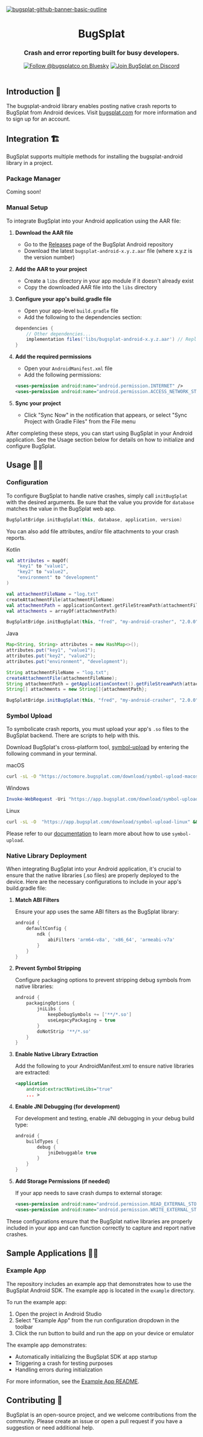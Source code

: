 [![bugsplat-github-banner-basic-outline](https://user-images.githubusercontent.com/20464226/149019306-3186103c-5315-4dad-a499-4fd1df408475.png)](https://bugsplat.com)
<br/>

# <div align="center">BugSplat</div>

### **<div align="center">Crash and error reporting built for busy developers.</div>**

<div align="center">
    <a href="https://bsky.app/profile/bugsplatco.bsky.social"><img alt="Follow @bugsplatco on Bluesky" src="https://img.shields.io/badge/dynamic/json?url=https%3A%2F%2Fpublic.api.bsky.app%2Fxrpc%2Fapp.bsky.actor.getProfile%2F%3Factor%3Dbugsplatco.bsky.social&query=%24.followersCount&style=social&logo=bluesky&label=Follow%20%40bugsplatco.bsky.social"></a>
    <a href="https://discord.gg/bugsplat"><img alt="Join BugSplat on Discord" src="https://img.shields.io/discord/664965194799251487?label=Join%20Discord&logo=Discord&style=social"></a>
</div>

<br/>

## Introduction 👋

The bugsplat-android library enables posting native crash reports to BugSplat from Android devices. Visit [bugsplat.com](https://www.bugsplat.com) for more information and to sign up for an account.

## Integration 🏗️

BugSplat supports multiple methods for installing the bugsplat-android library in a project.

### Package Manager

Coming soon!

### Manual Setup

To integrate BugSplat into your Android application using the AAR file:

1. **Download the AAR file**
   - Go to the [Releases](https://github.com/BugSplat-Git/bugsplat-android/releases) page of the BugSplat Android repository
   - Download the latest `bugsplat-android-x.y.z.aar` file (where x.y.z is the version number)

2. **Add the AAR to your project**
   - Create a `libs` directory in your app module if it doesn't already exist
   - Copy the downloaded AAR file into the `libs` directory

3. **Configure your app's build.gradle file**
   - Open your app-level `build.gradle` file
   - Add the following to the dependencies section:

   ```gradle
   dependencies {
       // Other dependencies...
       implementation files('libs/bugsplat-android-x.y.z.aar') // Replace x.y.z with the actual version
   }
   ```

4. **Add the required permissions**
   - Open your `AndroidManifest.xml` file
   - Add the following permissions:

   ```xml
   <uses-permission android:name="android.permission.INTERNET" />
   <uses-permission android:name="android.permission.ACCESS_NETWORK_STATE" />
   ```

5. **Sync your project**
   - Click "Sync Now" in the notification that appears, or select "Sync Project with Gradle Files" from the File menu

After completing these steps, you can start using BugSplat in your Android application. See the Usage section below for details on how to initialize and configure BugSplat.

## Usage 🧑‍💻

### Configuration

To configure BugSplat to handle native crashes, simply call `initBugSplat` with the desired arguments. Be sure that the value you provide for `database` matches the value in the BugSplat web app.

```kotlin
BugSplatBridge.initBugSplat(this, database, application, version)
```

You can also add file attributes, and/or file attachments to your crash reports.

Kotlin
```kotlin
val attributes = mapOf(
    "key1" to "value1",
    "key2" to "value2",
    "environment" to "development"
)

val attachmentFileName = "log.txt"
createAttachmentFile(attachmentFileName)
val attachmentPath = applicationContext.getFileStreamPath(attachmentFileName).absolutePath
val attachments = arrayOf(attachmentPath)

BugSplatBridge.initBugSplat(this, "fred", "my-android-crasher", "2.0.0", attributes, attachments)
```

Java
```java
Map<String, String> attributes = new HashMap<>();
attributes.put("key1", "value1");
attributes.put("key2", "value2");
attributes.put("environment", "development");

String attachmentFileName = "log.txt";
createAttachmentFile(attachmentFileName);
String attachmentPath = getApplicationContext().getFileStreamPath(attachmentFileName).getAbsolutePath();
String[] attachments = new String[]{attachmentPath};

BugSplatBridge.initBugSplat(this, "fred", "my-android-crasher", "2.0.0", attributes, attachments);
```

### Symbol Upload

To symbolicate crash reports, you must upload your app's `.so` files to the BugSplat backend. There are scripts to help with this.

Download BugSplat's cross-platform tool, [symbol-upload](https://docs.bugsplat.com/education/faq/how-to-upload-symbol-files-with-symbol-upload) by entering the following command in your terminal.

macOS
```sh
curl -sL -O "https://octomore.bugsplat.com/download/symbol-upload-macos" && chmod +x symbol-upload-macos
```

Windows
```ps1
Invoke-WebRequest -Uri "https://app.bugsplat.com/download/symbol-upload-windows.exe" -OutFile "symbol-upload-windows.exe"
```

Linux
```sh
curl -sL -O  "https://app.bugsplat.com/download/symbol-upload-linux" && chmod +x symbol-upload-linux
```

Please refer to our [documentation](https://docs.bugsplat.com/education/faq/how-to-upload-symbol-files-with-symbol-upload) to learn more about how to use `symbol-upload`.

### Native Library Deployment

When integrating BugSplat into your Android application, it's crucial to ensure that the native libraries (.so files) are properly deployed to the device. Here are the necessary configurations to include in your app's build.gradle file:

1. **Match ABI Filters**
   
   Ensure your app uses the same ABI filters as the BugSplat library:
   ```gradle
   android {
       defaultConfig {
           ndk {
               abiFilters 'arm64-v8a', 'x86_64', 'armeabi-v7a'
           }
       }
   }
   ```

2. **Prevent Symbol Stripping**
   
   Configure packaging options to prevent stripping debug symbols from native libraries:
   ```gradle
   android {
       packagingOptions {
           jniLibs {
               keepDebugSymbols += ['**/*.so']
               useLegacyPackaging = true
           }
           doNotStrip '**/*.so'
       }
   }
   ```

3. **Enable Native Library Extraction**
   
   Add the following to your AndroidManifest.xml to ensure native libraries are extracted:
   ```xml
   <application
       android:extractNativeLibs="true"
       ... >
   ```

4. **Enable JNI Debugging (for development)**
   
   For development and testing, enable JNI debugging in your debug build type:
   ```gradle
   android {
       buildTypes {
           debug {
               jniDebuggable true
           }
       }
   }
   ```

5. **Add Storage Permissions (if needed)**
   
   If your app needs to save crash dumps to external storage:
   ```xml
   <uses-permission android:name="android.permission.READ_EXTERNAL_STORAGE" android:maxSdkVersion="32" />
   <uses-permission android:name="android.permission.WRITE_EXTERNAL_STORAGE" android:maxSdkVersion="32" />
   ```

These configurations ensure that the BugSplat native libraries are properly included in your app and can function correctly to capture and report native crashes.

## Sample Applications 🧑‍🏫

### Example App

The repository includes an example app that demonstrates how to use the BugSplat Android SDK. The example app is located in the `example` directory.

To run the example app:

1. Open the project in Android Studio
2. Select "Example App" from the run configuration dropdown in the toolbar
3. Click the run button to build and run the app on your device or emulator

The example app demonstrates:
- Automatically initializing the BugSplat SDK at app startup
- Triggering a crash for testing purposes
- Handling errors during initialization

For more information, see the [Example App README](example/README.md).

## Contributing 🤝

BugSplat is an open-source project, and we welcome contributions from the community. Please create an issue or open a pull request if you have a suggestion or need additional help.
